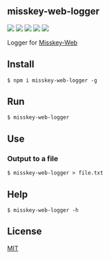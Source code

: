 misskey-web-logger
------------------

[![][npm-badge]][npm-link]
[![][travis-badge]][travis-link]
[![][david-badge]][david-link]
[![][david-dev-badge]][david-dev-link]
[![][mit-badge]][mit]

Logger for [Misskey-Web](https://github.com/MissKernel/Misskey-Web)

## Install
``` shell
$ npm i misskey-web-logger -g
```

## Run
``` shell
$ misskey-web-logger
```

## Use
### Output to a file
``` shell
$ misskey-web-logger > file.txt
```

## Help
``` shell
$ misskey-web-logger -h
```

## License
[MIT](LICENSE)

[npm-link]:        https://www.npmjs.com/package/misskey-web-logger
[npm-badge]:       https://img.shields.io/npm/v/misskey-web-logger.svg?style=flat-square
[mit]:             http://opensource.org/licenses/MIT
[mit-badge]:       https://img.shields.io/badge/license-MIT-444444.svg?style=flat-square
[travis-link]:     https://travis-ci.org/syuilo/misskey-web-logger
[travis-badge]:    http://img.shields.io/travis/syuilo/misskey-web-logger.svg?style=flat-square
[david-link]:      https://david-dm.org/syuilo/misskey-web-logger#info=dependencies&view=table
[david-badge]:     https://img.shields.io/david/syuilo/misskey-web-logger.svg?style=flat-square
[david-dev-link]:  https://david-dm.org/syuilo/misskey-web-logger#info=devDependencies&view=table
[david-dev-badge]: https://img.shields.io/david/dev/syuilo/misskey-web-logger.svg?style=flat-square
